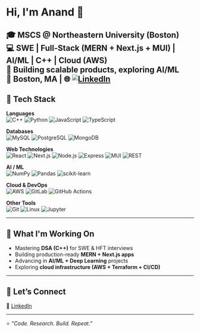 # Hi, I'm Anand 👋

🎓 MSCS @ Northeastern University (Boston)  
💻 SWE | Full-Stack (MERN + Next.js + MUI) | AI/ML | C++ | Cloud (AWS)  
🚀 Building scalable products, exploring AI/ML  
📍 Boston, MA | 🌐 [![LinkedIn](https://img.shields.io/badge/LinkedIn-0A66C2?style=for-the-badge&logo=linkedin&logoColor=white)](https://www.linkedin.com/in/anand-rituraj-1990511b2/)
---

## 🔧 Tech Stack

**Languages**  
![C++](https://img.shields.io/badge/C++-00599C?style=for-the-badge&logo=cplusplus&logoColor=white)
![Python](https://img.shields.io/badge/Python-3776AB?style=for-the-badge&logo=python&logoColor=white)
![JavaScript](https://img.shields.io/badge/JavaScript-F7DF1E?style=for-the-badge&logo=javascript&logoColor=black)
![TypeScript](https://img.shields.io/badge/TypeScript-3178C6?style=for-the-badge&logo=typescript&logoColor=white)

**Databases**  
![MySQL](https://img.shields.io/badge/MySQL-4479A1?style=for-the-badge&logo=mysql&logoColor=white)
![PostgreSQL](https://img.shields.io/badge/PostgreSQL-316192?style=for-the-badge&logo=postgresql&logoColor=white)
![MongoDB](https://img.shields.io/badge/MongoDB-47A248?style=for-the-badge&logo=mongodb&logoColor=white)

**Web Technologies**  
![React](https://img.shields.io/badge/React-20232A?style=for-the-badge&logo=react&logoColor=61DAFB) 
![Next.js](https://img.shields.io/badge/Next.js-000000?style=for-the-badge&logo=nextdotjs&logoColor=white) 
![Node.js](https://img.shields.io/badge/Node.js-339933?style=for-the-badge&logo=nodedotjs&logoColor=white) 
![Express](https://img.shields.io/badge/Express-000000?style=for-the-badge&logo=express&logoColor=white) 
![MUI](https://img.shields.io/badge/MUI-007FFF?style=for-the-badge&logo=mui&logoColor=white) 
![REST](https://img.shields.io/badge/REST-02569B?style=for-the-badge&logo=postman&logoColor=white)

**AI / ML**  
![NumPy](https://img.shields.io/badge/NumPy-013243?style=for-the-badge&logo=numpy&logoColor=white)
![Pandas](https://img.shields.io/badge/Pandas-150458?style=for-the-badge&logo=pandas&logoColor=white)
![scikit-learn](https://img.shields.io/badge/scikit--learn-F7931E?style=for-the-badge&logo=scikitlearn&logoColor=white)


**Cloud & DevOps**  
![AWS](https://img.shields.io/badge/AWS-232F3E?style=for-the-badge&logo=amazonaws&logoColor=white)
![GitLab](https://img.shields.io/badge/GitLab-FCA121?style=for-the-badge&logo=gitlab&logoColor=white)
![GitHub Actions](https://img.shields.io/badge/GitHub_Actions-2088FF?style=for-the-badge&logo=githubactions&logoColor=white)


**Other Tools**  
![Git](https://img.shields.io/badge/Git-F05032?style=for-the-badge&logo=git&logoColor=white)
![Linux](https://img.shields.io/badge/Linux-FCC624?style=for-the-badge&logo=linux&logoColor=black)
![Jupyter](https://img.shields.io/badge/Jupyter-F37626?style=for-the-badge&logo=jupyter&logoColor=white)

---

## 🌱 What I'm Working On
- Mastering **DSA (C++)** for SWE & HFT interviews  
- Building production-ready **MERN + Next.js apps**  
- Advancing in **AI/ML + Deep Learning** projects  
- Exploring **cloud infrastructure (AWS + Terraform + CI/CD)**

---

## 🤝 Let’s Connect
💼 [LinkedIn](linkedin.com/in/anand-rituraj-1990511b2/)

---

⭐️ *“Code. Research. Build. Repeat.”*
